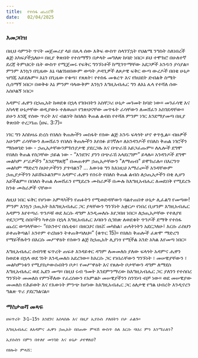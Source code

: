 ```yaml
---
title:  የተስፋ ጨረሮች
date:   02/04/2025
---
```


### እመጋበዝ 

በዚህ ሳምንት ጥናት መጀመሪያ ላይ በሌላ ሰው እቅፍ ውስጥ ስላገኘኋት የህልሜ ንግስት ስለነበረች ልጅ አካፍያችኋለሁ። በዚያ ቅጽበት የተሰማኝን በቃላት መግለጽ ከባድ ነበር። ይህ ተሞክሮ በሁለተኛ ደረጃ ትምህርት ቤት ውስጥ የሚጀመሩ የፍቅር ግንኙነቶች ከሚገጥማቸው አደጋዎች አንዱን ያሳያል። ምንም እንኳን በጊዜው እኔ ባልገነዘበውም ወጣት ታዳጊዎች ለጾታዊ ፍቅር ውጣ ውረዶች በበቂ ሁኔታ ዝግጁ አይደሉም። እኔን በጊዜው የቁጣ፣ የጸጸት፣ የተስፋ መቁረጥ እና የክህደት ድብልቅ ስሜት ሲሰማኝ ነበር። በወቅቱ እኔ ምንም ባላውቅም እንኳን እግዚአብሔር ግን ለእኔ ሌላ የተሻለ ሰው አስቦልኝ ነበር።
 
አዳምና ሔዋን በኃጢአት ከወደቁ በኋላ የገቡበትን አስቸጋሪ ሁኔታ መገመት ከባድ ነው። መንፈሳዊ እና አካላዊ ሁኔታቸው ወዲያውኑ ተለወጠ። የንጽህናቸው መጥፋት ራሳቸውን ለመሸፈን አስገደዳቸው። ይሁን እንጂ የሰው ጥረት እና ብልሃት ከበለስ ቅጠል ልብስ የተሻለ ምንም ነገር እንደማያመጣ በዚያ ቅጽበት ተረጋገጠ (ዘፍ. 3:7)።
 
ነገር ግን እስከዛሬ ድረስ የበለስ ቅጠሎችን መስፋት የሰው ልጅ አንዱ ፍላጎት ሆኖ ቀጥሏል። ብዙዎች አሁንም ራሳቸውን ለመሸፈን የበለስ ቅጠሎችን እየሰፉ ይገኛሉ። ለአንዳንዶች የበለስ ቅጠል ነገሮችን ማስወገድ ነው - ኃጢአታቸውንምክንያታዊ ያደርጋሉ እና በጭራሽ አይጋፈጡም። ለሌሎች ደግሞ የበለስ ቅጠል የስጋቸው ኃይል ነው - “እንደገና ያንን በጭራሽ አላደርግም” ይላሉ። አንዳንዶች ደግሞ መልካም ሥራዎችን "እንደማጽጃ" በመጠቀም ኃጢአታቸውን "ለማጠብ" ይሞክራሉ። በእርግጥ መልካም ማድረግ ስህተታችንን ያጥባልን? ... እውነቱ ግን ከእነዚህ አማራጮች አንዳቸውም ኃጢያታችንን አይሸፍኑልንም። አዳምና ሔዋን የሰሩት የበለስ ቅጠል ልብስ ለኃጢአታችን በቂ ሊሆን አይችልም። በበለስ ቅጠል ለመሸፈን የሚደረጉ ሙከራዎች በሙሉ ከእግዚአብሔር ለመደበቅ የሚደረጉ ከንቱ ሙከራዎች ናቸው።
 
ለዚህ ነበር ፍቅር የሆነው አምላካችን የጠፉትን የሚወድዳቸውን ባልተጠበቀ ሁኔታ ሊፈልግ የመጣው! ምንም እንኳን ኃጢአት ከእግዚአብሔር ጋር ያላቸውን ግንኙነት አቋርጦ የነበረ ቢሆንም እግዚአብሔር አዳምን እየተጣራ ጥንዶቹ ወደ እርሱ ዳግም እንዲመለሱ እየጋበዘ ነበር። ለኃጢአታቸው የተለያዩ ተደጋጋሚ ሰበቦችን ካቀረቡ በኋላ እግዚአብሔር እባቡን ሲገስጽ ለወደቁት ጥንዶች ደማቅ የተስፋ ጨረር ወጣላቸው፡- “በአንተና በሴቲቱ፣ በዘርህና በዘሯ መካከል፣ ጠላትነትን አደርጋለሁ፤ እርሱ ራስህን ይቀጠቅጣል፤ አንተም ተረከዙን ትቀጠቅጣለህ።” (ቁጥር 15)። የበለስ ቅጠሎች ፈጽሞ ማድረግ የማይችሉትን በእርሱ መሥዋዕት የሰውን ልጅ ከኃጢአት ሊያነፃ የሚችል አንድ አካል እየመጣ ነበር።
 
እግዚአብሔር ሰብዓዊ ፍጥረት ጠፍቶ እንዳይቀር ዳግም ለመመለስ ያለው ፍላጎት አዳምና ሔዋን ከወደቁ በኋላ ወደ ገነት እንዲመለስ አደረገው። ከእርሱ ጋር የነበራቸውን ግንኙነት ፣ መሠዊያቸውን ፣ መልካምነቱን የሚያስታውሱበትን ቦታ፣ የመሥዋዕት እና የጸሎት ቦታቸውን ዳግም ለማደስ እግዚአብሔር ወደ ኤደን መጣ። በዚህ ሩብ ዓመት እንደምንማረው ከእግዚአብሔር ጋር ያለንን የተሰበረ ግንኙነት መመለስ የምንችለው የፈረሰውን የአምልኮ መሠዊያችንን ስንገነባ ብቻ ነው። ወደ መሠዊያው መመለስ የሕይወት እና የእውነት ምንጭ ከሆነው ከእግዚአብሔር ጋር ዕለታዊ የግል ህብረት እንዲኖረን ግልጽ ጥሪ ያደርግልናል።


### ማስታወሻ መጻፍ

`ዘፍጥረት 3፡1–15ን እንደገና አሰላስሉ እና በዚያ ኢየሱስ ያለበትን ቦታ ፈልጉ።`
 
`እግዚአብሔር ለአዳምና ሔዋን ኃጢአት በሰጠው ምላሽ ውስጥ ስለ እርሱ ባህሪ ምን እንማራለን?`
 
`ኢየሱስን በምን በተለየ መንገድ እና ሁኔታ ታየዋለህ?`
 
`የፀሎት ምላሽ:`
 
